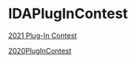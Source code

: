 # IDAPlugInContest
[2021 Plug-In Contest](2021/2021%20Plug-In%20Contest.md)

[2020PlugInContest](2020/2020PlugInContest.md)